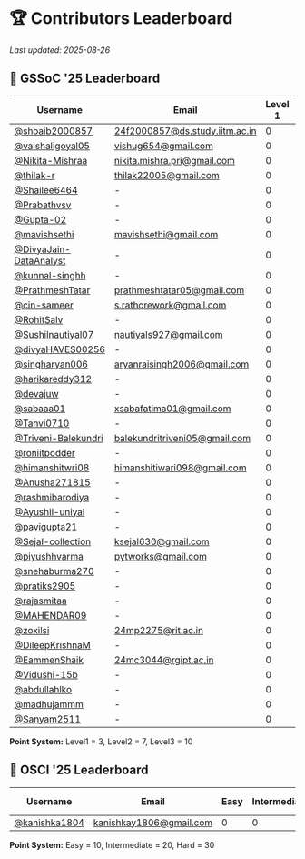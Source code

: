 # 🏆 Contributors Leaderboard

*Last updated: 2025-08-26*

## 🌸 GSSoC '25 Leaderboard

| Username | Email | Level 1 | Level 2 | Level 3 | PRs Merged | Total Points |
|----------|-------|---------|---------|---------|------------|--------------|
| [@shoaib2000857](https://github.com/shoaib2000857) | 24f2000857@ds.study.iitm.ac.in | 0 | 0 | 0 | 7 | 57 |
| [@vaishaligoyal05](https://github.com/vaishaligoyal05) | vishug654@gmail.com | 0 | 0 | 0 | 5 | 47 |
| [@Nikita-Mishraa](https://github.com/Nikita-Mishraa) | nikita.mishra.pri@gmail.com | 0 | 0 | 0 | 6 | 30 |
| [@thilak-r](https://github.com/thilak-r) | thilak22005@gmail.com | 0 | 0 | 0 | 3 | 30 |
| [@Shailee6464](https://github.com/Shailee6464) | - | 0 | 0 | 0 | 4 | 28 |
| [@Prabathvsv](https://github.com/Prabathvsv) | - | 0 | 0 | 0 | 2 | 14 |
| [@Gupta-02](https://github.com/Gupta-02) | - | 0 | 0 | 0 | 1 | 10 |
| [@mavishsethi](https://github.com/mavishsethi) | mavishsethi@gmail.com | 0 | 0 | 0 | 1 | 10 |
| [@DivyaJain-DataAnalyst](https://github.com/DivyaJain-DataAnalyst) | - | 0 | 0 | 0 | 2 | 10 |
| [@kunnal-singhh](https://github.com/kunnal-singhh) | - | 0 | 0 | 0 | 2 | 10 |
| [@PrathmeshTatar](https://github.com/PrathmeshTatar) | prathmeshtatar05@gmail.com | 0 | 0 | 0 | 1 | 10 |
| [@cin-sameer](https://github.com/cin-sameer) | s.rathorework@gmail.com | 0 | 0 | 0 | 1 | 7 |
| [@RohitSalv](https://github.com/RohitSalv) | - | 0 | 0 | 0 | 1 | 7 |
| [@Sushilnautiyal07](https://github.com/Sushilnautiyal07) | nautiyals927@gmail.com | 0 | 0 | 0 | 1 | 7 |
| [@divyaHAVES00256](https://github.com/divyaHAVES00256) | - | 0 | 0 | 0 | 1 | 7 |
| [@singharyan006](https://github.com/singharyan006) | aryanraisingh2006@gmail.com | 0 | 0 | 0 | 1 | 7 |
| [@harikareddy312](https://github.com/harikareddy312) | - | 0 | 0 | 0 | 1 | 7 |
| [@devajuw](https://github.com/devajuw) | - | 0 | 0 | 0 | 1 | 7 |
| [@sabaaa01](https://github.com/sabaaa01) | xsabafatima01@gmail.com | 0 | 0 | 0 | 1 | 7 |
| [@Tanvi0710](https://github.com/Tanvi0710) | - | 0 | 0 | 0 | 1 | 7 |
| [@Triveni-Balekundri](https://github.com/Triveni-Balekundri) | balekundritriveni05@gmail.com | 0 | 0 | 0 | 1 | 7 |
| [@roniitpodder](https://github.com/roniitpodder) | - | 0 | 0 | 0 | 1 | 3 |
| [@himanshitwri08](https://github.com/himanshitwri08) | himanshitiwari098@gmail.com | 0 | 0 | 0 | 1 | 3 |
| [@Anusha271815](https://github.com/Anusha271815) | - | 0 | 0 | 0 | 1 | 3 |
| [@rashmibarodiya](https://github.com/rashmibarodiya) | - | 0 | 0 | 0 | 1 | 3 |
| [@Ayushii-uniyal](https://github.com/Ayushii-uniyal) | - | 0 | 0 | 0 | 1 | 3 |
| [@pavigupta21](https://github.com/pavigupta21) | - | 0 | 0 | 0 | 1 | 3 |
| [@Sejal-collection](https://github.com/Sejal-collection) | ksejal630@gmail.com | 0 | 0 | 0 | 1 | 3 |
| [@piyushhvarma](https://github.com/piyushhvarma) | pytworks@gmail.com | 0 | 0 | 0 | 1 | 3 |
| [@snehaburma270](https://github.com/snehaburma270) | - | 0 | 0 | 0 | 1 | 3 |
| [@pratiks2905](https://github.com/pratiks2905) | - | 0 | 0 | 0 | 1 | 3 |
| [@rajasmitaa](https://github.com/rajasmitaa) | - | 0 | 0 | 0 | 1 | 3 |
| [@MAHENDAR09](https://github.com/MAHENDAR09) | - | 0 | 0 | 0 | 1 | 3 |
| [@zoxilsi](https://github.com/zoxilsi) | 24mp2275@rit.ac.in | 0 | 0 | 0 | 1 | 3 |
| [@DileepKrishnaM](https://github.com/DileepKrishnaM) | - | 0 | 0 | 0 | 1 | 3 |
| [@EammenShaik](https://github.com/EammenShaik) | 24mc3044@rgipt.ac.in | 0 | 0 | 0 | 1 | 3 |
| [@Vidushi-15b](https://github.com/Vidushi-15b) | - | 0 | 0 | 0 | 1 | 3 |
| [@abdullahlko](https://github.com/abdullahlko) | - | 0 | 0 | 0 | 1 | 3 |
| [@madhujammm](https://github.com/madhujammm) | - | 0 | 0 | 0 | 1 | 3 |
| [@Sanyam2511](https://github.com/Sanyam2511) | - | 0 | 0 | 0 | 1 | 3 |

**Point System:** Level1 = 3, Level2 = 7, Level3 = 10

## 🚀 OSCI '25 Leaderboard

| Username | Email | Easy | Intermediate | Hard | PRs Merged | Total Points |
|----------|-------|------|--------------|------|------------|--------------|
| [@kanishka1804](https://github.com/kanishka1804) | kanishkay1806@gmail.com | 0 | 0 | 0 | 1 | 0 |

**Point System:** Easy = 10, Intermediate = 20, Hard = 30
